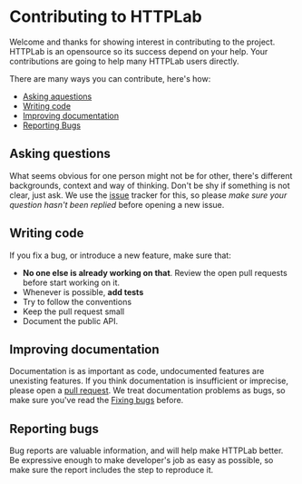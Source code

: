 # Contributing to HTTPLab
Welcome and thanks for showing interest in contributing to the project.
HTTPLab is an opensource so its success depend on your help. Your contributions are going to help many HTTPLab users directly.

There are many ways you can contribute, here's how:

- [Asking aquestions](#asking-question)
- [Writing code](#writing-code)
- [Improving documentation](#improving-documentation)
- [Reporting Bugs](#reporting-bugs)

## Asking questions
What seems obvious for one person might not be for other, there's different backgrounds, context and way of thinking.
Don't be shy if something is not clear, just ask.
We use the [issue](https://github.com/gchaincl/httplab/issues) tracker for this,
so please *make sure your question hasn't been replied* before opening a new issue.

## Writing code
If you fix a bug, or introduce a new feature, make sure that:
* **No one else is already working on that**. Review the open pull requests before start working on it.
* Whenever is possible, **add tests**
* Try to follow the conventions
* Keep the pull request small
* Document the public API.

## Improving documentation
Documentation is as important as code, undocumented features are unexisting features.
If you think documentation is insufficient or imprecise, please open a [pull request](https://github.com/gchaincl/httplab/pulls).
We treat documentation problems as bugs, so make sure you've read the [Fixing bugs](#fixing-bugs) before.

## Reporting bugs
Bug reports are valuable information, and will help make HTTPLab better.
Be expressive enough to make developer's job as easy as possible, so make sure the report includes the step to reproduce it.
